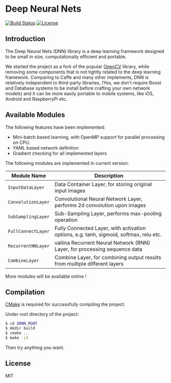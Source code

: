 # Deep Neural Nets

[![Build Status](https://travis-ci.org/liangfu/dnn.svg?branch=master)](https://travis-ci.org/liangfu/dnn)
[![License](https://img.shields.io/badge/license-BSD-blue.svg)](LICENSE)

## Introduction

The Deep Neural Nets (DNN) library is a deep learning framework designed to be small in size, computationally efficient and portable.

We started the project as a fork of the popular [OpenCV](http://opencv.org/) library,
while removing some components that is not tightly related to the deep learning framework.
Comparing to Caffe and many other implements, DNN is relatively independent to third-party libraries, 
(Yes, we don't require Boost and Database systems to be install before crafting your own network models)
and it can be more easily portable to mobile systems, like iOS, Android and RaspberryPi etc.

## Available Modules

The following features have been implemented:

 - Mini-batch based learning, with OpenMP support for parallel processing on CPU.
 - YAML based network definition
 - Gradient checking for all implemented layers

The following modules are implemented in current version:

 Module Name           | Description
 ---                   | ---
 `InputDataLayer`      | Data Container Layer, for storing original input images
 `ConvolutionLayer`    | Convolutional Neural Network Layer, performs 2d convolution upon images
 `SubSamplingLayer`    | Sub-Sampling Layer, performs max-pooling operation
 `FullConnectLayer`    | Fully Connected Layer, with activation options, e.g. tanh, sigmoid, softmax, relu etc.
 `RecurrentNNLayer`    | vallina Recurrent Neural Network (RNN) Layer, for processing sequence data
 `CombineLayer`        | Combine Layer, for combining output results from multiple different layers

More modules will be available online !

## Compilation

[CMake](https://cmake.org) is required for successfully compiling the project. 

Under root directory of the project:

 ```bash
 $ cd $DNN_ROOT
 $ mkdir build
 $ cmake .. 
 $ make -j4
 ```

Then try anything you want. 

## License

MIT
